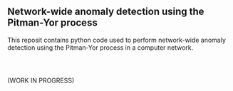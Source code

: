 ## Network-wide anomaly detection using the Pitman-Yor process

This reposit contains python code used to perform network-wide anomaly detection using the Pitman-Yor process in a computer network. 

<p align="center"><img src="https://rawgit.com/fraspass/pitman_yor/master/svgs/5ff1739e79359192cb7a23cd2c3c962a.svg?invert_in_darkmode" align=middle width=79.61547pt height=15.572667pt/></p>

<p align="center"><img src="https://rawgit.com/fraspass/pitman_yor/master/svgs/522cbfbc866df378cb95b2ef083131b2.svg" align=middle width=0.0pt height=0.0pt/></p>

(WORK IN PROGRESS)

